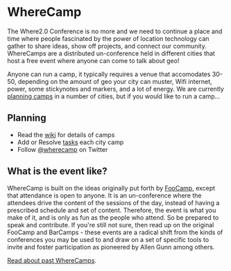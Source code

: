 # WhereCamp

The Where2.0 Conference is no more and we need to continue a place and time where people fascinated by the power of location technology can gather to share ideas, show off projects, and connect our community. WhereCamps are a distributed un-conference held in different cities that host a free event where anyone can come to talk about geo!

Anyone can run a camp, it typically requires a venue that accomodates 30-50, depending on the amount of geo your city can muster, Wifi internet, power, some stickynotes and markers, and a lot of energy. We are currently [planning camps](https://github.com/ajturner/wherecamp/wiki) in a number of cities, but if you would like to run a camp...
 
## Planning

* Read the [wiki](https://github.com/ajturner/wherecamp/wiki) for details of camps
* Add or Resolve [tasks](https://github.com/ajturner/wherecamp/issues) each city camp
* Follow [@wherecamp](http://twitter.com/wherecamp) on Twitter

## What is the event like?

WhereCamp is built on the ideas originally put forth by [FooCamp](http://wiki.oreillynet.com/foocamp06/index.cgi), except that attendance is open to anyone. It is an un-conference where the attendees drive the content of the sessions of the day, instead of having a prescribed schedule and set of content. Therefore, the event is what you make of it, and is only as fun as the people who attend. So be prepared to speak and contribute. If you're still not sure, then read up on the original FooCamp and BarCamps - these events are a radical shift from the kinds of conferences you may be used to and draw on a set of specific tools to invite and foster participation as pioneered by Allen Gunn among others.

[Read about past WhereCamps](http://wherecamp.org).
